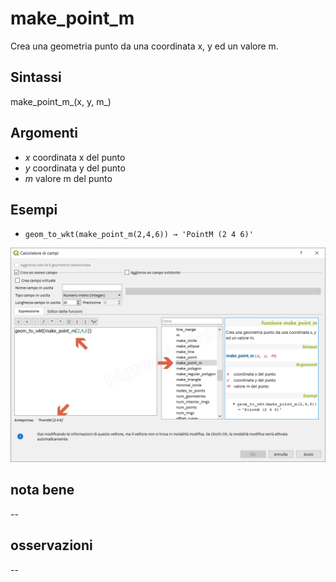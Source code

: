 # make_point_m

Crea una geometria punto da una coordinata x, y ed un valore m.

## Sintassi

make_point_m_(x, y, m_)

## Argomenti

* _x_ coordinata x del punto
* _y_ coordinata y del punto
* _m_ valore m del punto

## Esempi

* `geom_to_wkt(make_point_m(2,4,6)) → 'PointM (2 4 6)'`

![](/img/geometria/make_point_m/make_point_m1.png)

## nota bene

--

## osservazioni

--